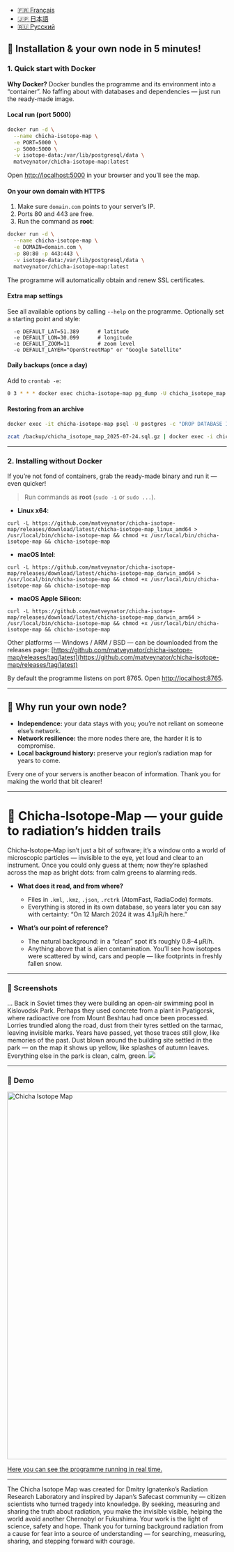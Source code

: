 - [🇫🇷 Français](/doc/README_FR.md)
- [🇯🇵 日本語](/doc/README_JP.md)
- [🇷🇺 Русский](/doc/README_RU.md)

## 🚀 Installation & your own node in 5 minutes!

### 1. Quick start with Docker

**Why Docker?**
Docker bundles the programme and its environment into a “container”. No faffing about with databases and dependencies — just run the ready-made image.

#### Local run (port 5000)

```bash
docker run -d \
  --name chicha-isotope-map \
  -e PORT=5000 \
  -p 5000:5000 \
  -v isotope-data:/var/lib/postgresql/data \
  matveynator/chicha-isotope-map:latest
```

Open [http://localhost:5000](http://localhost:5000) in your browser and you’ll see the map.

#### On your own domain with HTTPS

1. Make sure `domain.com` points to your server’s IP.
2. Ports 80 and 443 are free.
3. Run the command as **root**:

```bash
docker run -d \
  --name chicha-isotope-map \
  -e DOMAIN=domain.com \
  -p 80:80 -p 443:443 \
  -v isotope-data:/var/lib/postgresql/data \
  matveynator/chicha-isotope-map:latest
```

The programme will automatically obtain and renew SSL certificates.

#### Extra map settings

See all available options by calling `--help` on the programme.
Optionally set a starting point and style:

```text
  -e DEFAULT_LAT=51.389      # latitude
  -e DEFAULT_LON=30.099      # longitude
  -e DEFAULT_ZOOM=11         # zoom level
  -e DEFAULT_LAYER="OpenStreetMap" or "Google Satellite"
```

#### Daily backups (once a day)

Add to `crontab -e`:

```bash
0 3 * * * docker exec chicha-isotope-map pg_dump -U chicha_isotope_map chicha_isotope_map | gzip > /backup/chicha_isotope_map_$(date +\%F).sql.gz
```

#### Restoring from an archive

```bash
docker exec -it chicha-isotope-map psql -U postgres -c "DROP DATABASE IF EXISTS chicha_isotope_map; CREATE DATABASE chicha_isotope_map OWNER chicha_isotope_map;"

zcat /backup/chicha_isotope_map_2025-07-24.sql.gz | docker exec -i chicha-isotope-map psql -U chicha_isotope_map chicha_isotope_map
```

---

### 2. Installing without Docker

If you’re not fond of containers, grab the ready-made binary and run it — even quicker!

> Run commands as **root** (`sudo -i` or `sudo ...`).

* **Linux x64**:

```
curl -L https://github.com/matveynator/chicha-isotope-map/releases/download/latest/chicha-isotope-map_linux_amd64 > /usr/local/bin/chicha-isotope-map && chmod +x /usr/local/bin/chicha-isotope-map && chicha-isotope-map
```

* **macOS Intel**:

```
curl -L https://github.com/matveynator/chicha-isotope-map/releases/download/latest/chicha-isotope-map_darwin_amd64 > /usr/local/bin/chicha-isotope-map && chmod +x /usr/local/bin/chicha-isotope-map && chicha-isotope-map
```

* **macOS Apple Silicon**:

```
curl -L https://github.com/matveynator/chicha-isotope-map/releases/download/latest/chicha-isotope-map_darwin_arm64 > /usr/local/bin/chicha-isotope-map && chmod +x /usr/local/bin/chicha-isotope-map && chicha-isotope-map
```

Other platforms — Windows / ARM / BSD — can be downloaded from the releases page: [https://github.com/matveynator/chicha-isotope-map/releases/tag/latest](https://github.com/matveynator/chicha-isotope-map/releases/tag/latest)

By default the programme listens on port 8765. Open [http://localhost:8765](http://localhost:8765).

---

## 🤝 Why run your own node?

* **Independence:** your data stays with you; you’re not reliant on someone else’s network.
* **Network resilience:** the more nodes there are, the harder it is to compromise.
* **Local background history:** preserve your region’s radiation map for years to come.

Every one of your servers is another beacon of information. Thank you for making the world that bit clearer!

--- 

# 🌌 Chicha‑Isotope‑Map — your guide to radiation’s hidden trails

Chicha‑Isotope‑Map isn’t just a bit of software; it’s a window onto a world of microscopic particles — invisible to the eye, yet loud and clear to an instrument. Once you could only guess at them; now they’re splashed across the map as bright dots: from calm greens to alarming reds.

* **What does it read, and from where?**

  * Files in `.kml`, `.kmz`, `.json`, `.rctrk` (AtomFast, RadiaCode) formats.
  * Everything is stored in its own database, so years later you can say with certainty: “On 12 March 2024 it was 4.1 µR/h here.”

* **What’s our point of reference?**

  * The natural background: in a “clean” spot it’s roughly 0.8–4 µR/h.
  * Anything above that is alien contamination. You’ll see how isotopes were scattered by wind, cars and people — like footprints in freshly fallen snow.

---

### 📸 **Screenshots**

... Back in Soviet times they were building an open-air swimming pool in Kislovodsk Park. Perhaps they used concrete from a plant in Pyatigorsk, where radioactive ore from Mount Beshtau had once been processed. Lorries trundled along the road, dust from their tyres settled on the tarmac, leaving invisible marks. Years have passed, yet those traces still glow, like memories of the past. Dust blown around the building site settled in the park — on the map it shows up yellow, like splashes of autumn leaves. Everything else in the park is clean, calm, green. <img src="https://repository-images.githubusercontent.com/870016860/11fd6abc-fe8b-4cd8-95c2-df1c631c8762">

---

### 📸 **Demo**

<a href="https://jutsa.ru" target="_blank"><img width="1156" height="844" alt="Chicha Isotope Map" src="https://github.com/user-attachments/assets/8d806377-671f-47a0-b918-f2a9afd4123e" /></a>

<a href="https://jutsa.ru" target="_blank">Here you can see the programme running in real time.</a>

---

The Chicha Isotope Map was created for Dmitry Ignatenko’s Radiation Research Laboratory and inspired by Japan’s Safecast community — citizen scientists who turned tragedy into knowledge. By seeking, measuring and sharing the truth about radiation, you make the invisible visible, helping the world avoid another Chernobyl or Fukushima. Your work is the light of science, safety and hope. Thank you for turning background radiation from a cause for fear into a source of understanding — for searching, measuring, sharing, and stepping forward with courage.



